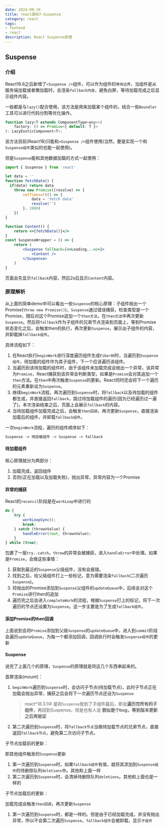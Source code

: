 ```yaml
---
date: 2024-09-19
title: react源码7-Suspense
category: react
tags:
- fontend
- react
description: React Suspense原理
---
```

## Suspense

### 介绍

React16.6之后新增了`<Suspense />`组件，可以作为组件的`等待边界`，当组件是从服务端加载或者懒加载时，会渲染`fallback内容`，避免白屏，等待加载完成之后显示组件内容。

一般都是与`lazy()`配合使用，该方法是用来加载某个组件的，结合一些`Boundler`工具可以进行代码分割等优化操作。

```js
function lazy<T extends ComponentType<any>>(
    factory: () => Promise<{ default: T }>
): LazyExoticComponent<T>;
```

该方法目前(React18)只能和`<Suspense />`组件使用(当然，要是实现一个和`Suspense组件`类似的也能一起使用)。

但是`Suspense`能和其他数据加载的方式一起使用：

```jsx
import { Suspense } from 'react'

let data = ''
function fetchData() {
  if(data) return data
	throw new Promise((resolve) => {
		setTimeout(() => {
			data = 'fetch data'
			resolve('')
		}, 2000)
	})
}

function Content() {
	return <>{fetchData()}</>
}
const SuspenseWrapper = () => {
	return (
		<Suspense fallback={<>Loading...</>}>
			<Content />
		</Suspense>
	)
}
```

页面会先显示`fallback`内容，然后2s后显示`Content`内容。

### 原理解析

从上面的简单demo中可以看出一些`Suspense`的核心原理：子组件抛出一个Promise(`throw new Promise()`)，`Suspense`通过错误捕获，检查类型是一个Promise，随后对这个Promise追加一个`then方法`，在`then方法`中再次更新`Suspense`。然后将`fallback`作为子组件的兄弟节点渲染到页面上，等到Promise状态变化之后，会触发then的执行，再次更新`Suspense`，展示出子组件的内容，并卸载掉`fallback组件`。

具体流程如下：

1. 在React执行`beginWork`进行深度遍历组件生成`Fiber树`时，当遍历到`Suspense组件`，待加载的组件作为其子组件，下一个应该遍历该组件。
2. 当遍历到该待加载的组件时，由于该组件未加载完成会抛出一个异常，该异常为`Promise`，React捕获到该异常会判断类型，如果是`Promise`会对其追加一个`then`方法。在`then`中再次触发`Suspense`的更新。React同时还会将下一个遍历的元素重新设为`Suspense`。
3. 继续`beginWork`流程，再次遍历到`Suspense`时，将`fallback`以及待加载的组件都生成，并直接返回`fallback`，跳过待加载组件的遍历(因为已经遍历过一遍了)。本次渲染结束之后，页面上会展示`fallback`的内容。
4. 当待加载组件加载完成之后，会触发`then回调`，再次更新`Suspense`，直接渲染加载后的组件，并卸载`fallback组件`。

一次`beginWork`流程，遍历的组件顺序如下：

```tex
Suspense -> 待加载组件 -> Suspense -> fallback
```

#### 待加载组件

核心原理就分为两部分：

1. 加载完成，返回组件
2. 否则(正在加载以及加载失败)，抛出异常，异常内容为一个Promise

#### 异常的捕获

React的`reconcil`阶段是在`workLoop`中进行的

```js
do {
	try {
		workLoopSync();
		break;
	} catch (thrownValue) {
		handleError(root, thrownValue);
	}
} while (true);
```

包裹了一层`try..catch`，`throw`的异常会被捕获，进入`handleError`中处理。如果是`Promise`，会做这些事情：

1. 获取到最近的`Suspense`父级组件，没有会报错。
2. 找到之后，给父级组件打上一些标记，意为需要渲染`fallback`(二次遍历`Suspense`)。
3. 将抛出的Promise添加到`Suspense`父组件的`updateQueue`中，后续会对这个`Promise`进行then的追加
4. 遍历完之后会进入`completeWork`的流程，根据`Suspense`打上的标记，将下一次遍历的节点还设置为`Suspense`。这一步主要是为了生成`fallback组件`。

#### 添加Promise的then回调

上面说到会将`Promise`添加到父级`Suspense`的`updateQueue`中，进入到`commit`阶段会遍历`updateQueue`，为每一个都添加回调，回调执行时会触发`Suspense组件`的更新

#### Suspense

说完了上面几个的原理，`Suspense`的原理就是将这几个东西串起来的。

首屏渲染(mount)：

1. `beginWork`遍历到`Suspense`时，会访问子节点(待加载节点)，此时子节点正在加载会抛出异常，捕获之后会将下一次遍历节点还设为`Suspense`

   > react^18.3.1中 是将`Suspense`放到了子组件最后，即会**遍历完所有的子组件**，再回到Suspense。但是也有人说 **貌似是个bug，等到版本更新之后再验证**
2. 第二次遍历到`Suspense`时，将`fallback节点`当做待加载节点的兄弟节点，直接返回`fallback节点`，避免第二次访问子节点。

子节点加载前的更新：

即其他组件触发的`Suspense`更新

1. 第一次遍历到`Suspense`时，如果`fallback组件`有值，就将其添加到`Suspense组件`的待删除队列`deletions`中。其他和上面一样
2. 第二次遍历到`Suspense`时，会清掉待删除队列`deletions`。其他和上面也是一样的

子节点加载后的更新：

加载完成会触发`then回调`，再次更新`Suspense`

1. 第一次遍历到`Suspense`时，都是一样的。但是由于已经加载完成，并没有抛出异常，所以不会第二次遍历`Suspense`，`fallback组件`会被卸载，显示`子组件`


